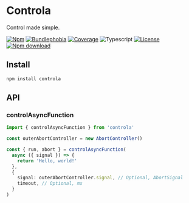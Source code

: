 # Controla

Control made simple.

[![Npm](https://badgen.net/npm/v/controla)](https://www.npmjs.com/package/controla)
[![Bundlephobia](https://badgen.net/bundlephobia/minzip/controla)](https://bundlephobia.com/result?p=controla)
[![Coverage](https://img.shields.io/codecov/c/github/lbb00/controla.svg)](https://codecov.io/gh/lbb00/controla)
![Typescript](https://img.shields.io/badge/TS-Typescript-blue)
[![License](https://img.shields.io/github/license/lbb00/controla.svg)](https://github.com/lbb00/controla/blob/master/LICENSE)
[![Npm download](https://img.shields.io/npm/dw/controla.svg)](https://www.npmjs.com/package/controla)

## Install

```bash
npm install controla
```

## API

### controlAsyncFunction

```ts
import { controlAsyncFunction } from 'controla'

const outerAbortController = new AbortController()

const { run, abort } = controlAsyncFunction(
  async ({ signal }) => {
    return 'Hello, world!'
  },
  {
    signal: outerAbortController.signal, // Optional, AbortSignal
    timeout, // Optional, ms
  }
)
```
